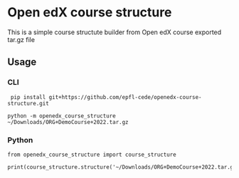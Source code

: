 # Open edX course structure

This is a simple course structute builder from Open edX course exported tar.gz file

## Usage

### CLI

``` pip install git+https://github.com/epfl-cede/openedx-course-structure.git```

```python -m openedx_course_structure ~/Downloads/ORG+DemoCourse+2022.tar.gz```

### Python

```
from openedx_course_structure import course_structure

print(course_structure.structure('~/Downloads/ORG+DemoCourse+2022.tar.gz'))
```

